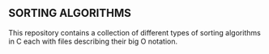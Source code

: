 ## SORTING ALGORITHMS

This repository contains a collection of different types of sorting algorithms in C each with files describing their big O notation.
